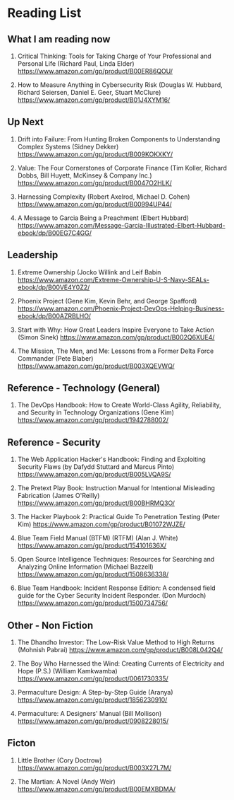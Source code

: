 # Reading List

## What I am reading now

1. Critical Thinking: Tools for Taking Charge of Your Professional and Personal Life (Richard Paul, Linda Elder)
https://www.amazon.com/gp/product/B00ER86QOU/

2. How to Measure Anything in Cybersecurity Risk (Douglas W. Hubbard, Richard Seiersen, Daniel E. Geer, Stuart McClure)
https://www.amazon.com/gp/product/B01J4XYM16/

## Up Next

1. Drift into Failure: From Hunting Broken Components to Understanding Complex Systems (Sidney Dekker)
https://www.amazon.com/gp/product/B009KOKXKY/

2. Value: The Four Cornerstones of Corporate Finance (Tim Koller, Richard Dobbs, Bill Huyett, McKinsey & Company Inc.)
https://www.amazon.com/gp/product/B0047O2HLK/

3. Harnessing Complexity (Robert Axelrod, Michael D. Cohen)
https://www.amazon.com/gp/product/B00994UP44/

4. A Message to Garcia Being a Preachment (Elbert Hubbard)
https://www.amazon.com/Message-Garcia-Illustrated-Elbert-Hubbard-ebook/dp/B00EG7C4GG/



## Leadership
1. Extreme Ownership (Jocko Willink and Leif Babin
https://www.amazon.com/Extreme-Ownership-U-S-Navy-SEALs-ebook/dp/B00VE4Y0Z2/

2. Phoenix Project (Gene Kim, Kevin Behr, and George Spafford)
https://www.amazon.com/Phoenix-Project-DevOps-Helping-Business-ebook/dp/B00AZRBLHO/

3. Start with Why: How Great Leaders Inspire Everyone to Take Action (Simon Sinek)
https://www.amazon.com/gp/product/B002Q6XUE4/

4. The Mission, The Men, and Me: Lessons from a Former Delta Force Commander (Pete Blaber)
https://www.amazon.com/gp/product/B003XQEVWQ/



## Reference - Technology (General)

1. The DevOps Handbook: How to Create World-Class Agility, Reliability, and Security in Technology Organizations (Gene Kim)
https://www.amazon.com/gp/product/1942788002/



## Reference - Security 

1. The Web Application Hacker's Handbook: Finding and Exploiting Security Flaws (by Dafydd Stuttard and Marcus Pinto)
https://www.amazon.com/gp/product/B005LVQA9S/

2. The Pretext Play Book: Instruction Manual for Intentional Misleading Fabrication (James O'Reilly)
https://www.amazon.com/gp/product/B00BHRMQ3O/

3. The Hacker Playbook 2: Practical Guide To Penetration Testing (Peter Kim)
https://www.amazon.com/gp/product/B01072WJZE/

4. Blue Team Field Manual (BTFM) (RTFM) (Alan J. White)
https://www.amazon.com/gp/product/154101636X/

5. Open Source Intelligence Techniques: Resources for Searching and Analyzing Online Information (Michael Bazzell)
https://www.amazon.com/gp/product/1508636338/

6. Blue Team Handbook: Incident Response Edition: A condensed field guide for the Cyber Security Incident Responder. (Don Murdoch)
https://www.amazon.com/gp/product/1500734756/


## Other - Non Fiction
1. The Dhandho Investor: The Low-Risk Value Method to High Returns (Mohnish Pabrai)
https://www.amazon.com/gp/product/B008L042Q4/

2. The Boy Who Harnessed the Wind: Creating Currents of Electricity and Hope (P.S.) (William Kamkwamba)
https://www.amazon.com/gp/product/0061730335/

3. Permaculture Design: A Step-by-Step Guide (Aranya)
https://www.amazon.com/gp/product/1856230910/

4. Permaculture: A Designers' Manual (Bill Mollison)
https://www.amazon.com/gp/product/0908228015/



## Ficton

1. Little Brother (Cory Doctrow)
https://www.amazon.com/gp/product/B003X27L7M/

2. The Martian: A Novel (Andy Weir)
https://www.amazon.com/gp/product/B00EMXBDMA/



